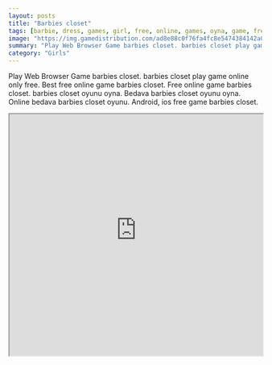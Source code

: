```yaml
---
layout: posts
title: "Barbies closet"
tags: [barbie, dress, games, girl, free, online, games, oyna, game, free, games, play, play, games]
image: "https://img.gamedistribution.com/ad8e88c0f76fa4fc8e5474384142a00a.jpg"
summary: "Play Web Browser Game barbies closet. barbies closet play game online only free. Best free online game barbies closet. Free online game barbies closet. barbies closet oyunu oyna. Bedava barbies closet oyunu oyna. Online bedava barbies closet oyunu. Android, ios free game barbies closet."
category: "Girls"
---
```


Play Web Browser Game barbies closet. barbies closet play game online only free. Best free online game barbies closet. Free online game barbies closet. barbies closet oyunu oyna. Bedava barbies closet oyunu oyna. Online bedava barbies closet oyunu. Android, ios free game barbies closet.

<iframe width="100%" height="480px;" src="https://flash.gamedistribution.com?game=ad8e88c0f76fa4fc8e5474384142a00a"></iframe>